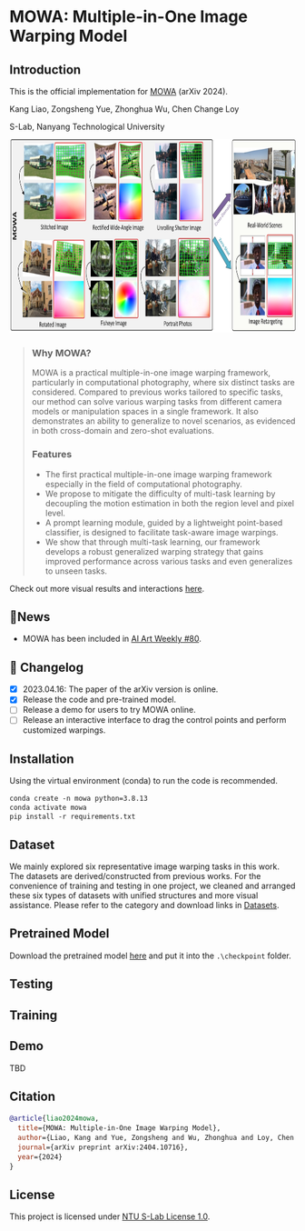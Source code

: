 # MOWA: Multiple-in-One Image Warping Model

## Introduction
This is the official implementation for [MOWA](https://arxiv.org/abs/2404.10716) (arXiv 2024).

Kang Liao, Zongsheng Yue, Zhonghua Wu, Chen Change Loy

S-Lab, Nanyang Technological University


<div align="center">
  <img src="https://github.com/KangLiao929/MOWA/blob/main/assets/teaser.jpg" height="340">
</div>

> ### Why MOWA?
> MOWA is a practical multiple-in-one image warping framework, particularly in computational photography, where six distinct tasks are considered. Compared to previous works tailored to specific tasks, our method can solve various warping tasks from different camera models or manipulation spaces in a single framework. It also demonstrates an ability to generalize to novel scenarios, as evidenced in both cross-domain and zero-shot evaluations.
>  ### Features
>  * The first practical multiple-in-one image warping framework especially in the field of computational photography.
>  * We propose to mitigate the difficulty of multi-task learning by decoupling the motion estimation in both the region level and pixel level.
>  * A prompt learning module, guided by a lightweight point-based classifier, is designed to facilitate task-aware image warpings.
>  * We show that through multi-task learning, our framework develops a robust generalized warping strategy that gains improved performance across various tasks and even generalizes to unseen tasks.

Check out more visual results and interactions [here](https://kangliao929.github.io/projects/mowa/).

## 📣News
- MOWA has been included in [AI Art Weekly #80](https://aiartweekly.com/issues/80).

## 📝 Changelog

- [x] 2023.04.16: The paper of the arXiv version is online.
- [x] Release the code and pre-trained model.
- [ ] Release a demo for users to try MOWA online.
- [ ] Release an interactive interface to drag the control points and perform customized warpings.

## Installation
Using the virtual environment (conda) to run the code is recommended.
```
conda create -n mowa python=3.8.13
conda activate mowa
pip install -r requirements.txt
```

## Dataset
We mainly explored six representative image warping tasks in this work. The datasets are derived/constructed from previous works. For the convenience of training and testing in one project, we cleaned and arranged these six types of datasets with unified structures and more visual assistance. Please refer to the category and download links in [Datasets]().

## Pretrained Model
Download the pretrained model [here](https://drive.google.com/file/d/1fxQbD1TLoRnW8lG2a8KMinmD6Jlol8EX/view?usp=drive_link) and put it into the ```.\checkpoint``` folder.

## Testing

## Training

## Demo
TBD


## Citation

```bibtex
@article{liao2024mowa,
  title={MOWA: Multiple-in-One Image Warping Model},
  author={Liao, Kang and Yue, Zongsheng and Wu, Zhonghua and Loy, Chen Change},
  journal={arXiv preprint arXiv:2404.10716},
  year={2024}
}
```

## License
This project is licensed under [NTU S-Lab License 1.0](LICENSE).
